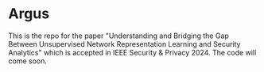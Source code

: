 # Argus

This is the repo for the paper "Understanding and Bridging the Gap Between Unsupervised Network Representation Learning and Security Analytics" which is accepted in IEEE Security & Privacy 2024. The code will come soon.
